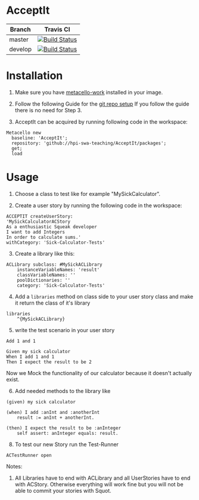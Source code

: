 # AcceptIt 

Branch  | Travis CI  |
------- | ---------- |
master  | [![Build Status](https://travis-ci.org/hpi-swa-teaching/AcceptIt.svg?branch=master)](https://travis-ci.org/hpi-swa-teaching/AcceptIt) | |
develop | [![Build Status](https://travis-ci.org/hpi-swa-teaching/AcceptIt.svg?branch=develop)](https://travis-ci.org/hpi-swa-teaching/AcceptIt) |

# Installation  

1. Make sure you have [metacello-work](https://github.com/dalehenrich/metacello-work) installed in your image.

2. Follow the following Guide for the [git repo setup](https://github.com/hpi-swa-teaching/AcceptIt/wiki/Git-setup-guide)
If you follow the guide there is no need for Step 3.

3. AcceptIt can be acquired by running following code in the workspace:

```smalltalk
Metacello new
  baseline: 'AcceptIt';
  repository: 'github://hpi-swa-teaching/AcceptIt/packages';
  get;
  load
```

# Usage

1. Choose a class to test like for example "MySickCalculator".

2. Create a user story by running the following code in the workspace:  
```smalltalk
ACCEPTIT createUserStory:
'MySickCalculatorACStory
As a enthusiastic Squeak developer
I want to add Integers
In order to calculate sums.'
withCategory: 'Sick-Calculator-Tests'
```

3. Create a library like this:   
```smalltalk
ACLibrary subclass: #MySickACLibrary
	instanceVariableNames: 'result'
	classVariableNames: ''
	poolDictionaries: ''
	category: 'Sick-Calculator-Tests'
``` 
4. Add a `libraries` method on class side to your user story class and make it return the class of it's library 

```smalltalk
libraries
	^{MySickACLibrary}

```

5. write the test scenario in your user story
```
Add 1 and 1

Given my sick calculator
When I add 1 and 1
Then I expect the result to be 2
```

Now we Mock the functionality of our calculator because it doesn't actually exist.

6. Add needed methods to the library like
```smalltalk
(given) my sick calculator
```
```smalltalk
(when) I add :anInt and :anotherInt
	result := anInt + anotherInt.
```
```smalltalk
(then) I expect the result to be :anInteger
	self assert: anInteger equals: result.
```

8. To test our new Story run the Test-Runner
```smalltalk
ACTestRunner open
```

Notes:
1. All Libraries have to end with ACLibrary and all UserStories have to end with ACStory. Otherwise everything will work fine but you will not be able to commit your stories with Squot.
